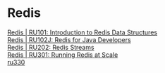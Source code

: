# Redis
[Redis | RU101:    Introduction to Redis Data Structures](https://university.redis.com/certificates/ec9e501b9e904a2c8da3b7109607903c)  
[Redis | RU102J: Redis for Java Developers](https://university.redis.com/certificates/28b5864a1ae247119dc04bad42595090)  
[Redis | RU202:  Redis Streams](https://university.redis.com/certificates/3fcb8b65d59d4f8b8c582db37adcacad)  
[Redis | RU301:  Running Redis at Scale](https://university.redis.com/certificates/ffdb1c677ec3402a8e7af39632818a84)  
[ru330]()
